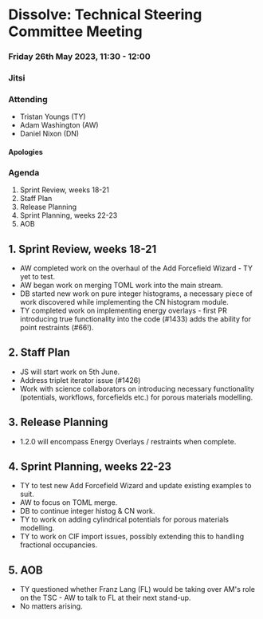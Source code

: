 # Dissolve: Technical Steering Committee Meeting
### Friday 26th May 2023, 11:30 - 12:00
### Jitsi

### Attending

- Tristan Youngs (TY)
- Adam Washington (AW)
- Daniel Nixon (DN)

#### Apologies

### Agenda

1. Sprint Review, weeks 18-21
2. Staff Plan
3. Release Planning
4. Sprint Planning, weeks 22-23
5. AOB

## 1. Sprint Review, weeks 18-21

- AW completed work on the overhaul of the Add Forcefield Wizard - TY yet to test.
- AW began work on merging TOML work into the main stream.
- DB started new work on pure integer histograms, a necessary piece of work discovered while implementing the CN histogram module.
- TY completed work on implementing energy overlays - first PR introducing true functionality into the code (#1433) adds the ability for point restraints (#66!).

## 2. Staff Plan

- JS will start work on 5th June.
- Address triplet iterator issue (#1426)
- Work with science collaborators on introducing necessary functionality (potentials, workflows, forcefields etc.) for porous materials modelling.

## 3. Release Planning

- 1.2.0 will encompass Energy Overlays / restraints when complete.

## 4. Sprint Planning, weeks 22-23

- TY to test new Add Forcefield Wizard and update existing examples to suit.
- AW to focus on TOML merge.
- DB to continue integer histog & CN work.
- TY to work on adding cylindrical potentials for porous materials modelling.
- TY to work on CIF import issues, possibly extending this to handling fractional occupancies.

## 5. AOB

- TY questioned whether Franz Lang (FL) would be taking over AM's role on the TSC - AW to talk to FL at their next stand-up.
- No matters arising.
